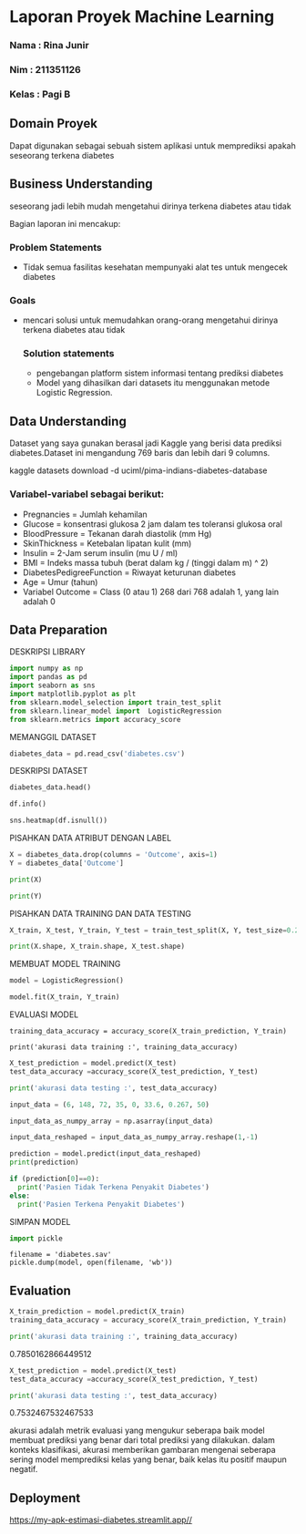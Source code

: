 # Laporan Proyek Machine Learning
### Nama : Rina Junir
### Nim : 211351126
### Kelas : Pagi B

## Domain Proyek

Dapat digunakan sebagai sebuah sistem aplikasi untuk memprediksi apakah seseorang terkena diabetes
## Business Understanding

seseorang jadi lebih mudah mengetahui dirinya  terkena diabetes atau tidak 

Bagian laporan ini mencakup:

### Problem Statements

- Tidak semua fasilitas kesehatan mempunyaki alat tes untuk mengecek diabetes

### Goals

- mencari solusi untuk memudahkan orang-orang mengetahui dirinya terkena diabetes atau tidak

    ### Solution statements
    - pengebangan platform sistem informasi tentang prediksi diabetes
    - Model yang dihasilkan dari datasets itu menggunakan metode Logistic Regression.

## Data Understanding
Dataset yang saya gunakan berasal jadi Kaggle yang berisi data prediksi diabetes.Dataset ini mengandung 769 baris dan lebih dari 9 columns.

kaggle datasets download -d uciml/pima-indians-diabetes-database  

### Variabel-variabel sebagai berikut:
- Pregnancies = Jumlah kehamilan
- Glucose = konsentrasi glukosa 2 jam dalam tes toleransi glukosa oral
- BloodPressure = Tekanan darah diastolik (mm Hg)
- SkinThickness = Ketebalan lipatan kulit (mm)
- Insulin = 2-Jam serum insulin (mu U / ml)
- BMI = Indeks massa tubuh (berat dalam kg / (tinggi dalam m) ^ 2)
- DiabetesPedigreeFunction = Riwayat keturunan diabetes
- Age = Umur (tahun)
- Variabel Outcome = Class (0 atau 1) 268 dari 768 adalah 1, yang lain adalah 0

## Data Preparation

DESKRIPSI LIBRARY
```python
import numpy as np
import pandas as pd
import seaborn as sns
import matplotlib.pyplot as plt
from sklearn.model_selection import train_test_split
from sklearn.linear_model import  LogisticRegression
from sklearn.metrics import accuracy_score

```
MEMANGGIL DATASET
```python
diabetes_data = pd.read_csv('diabetes.csv')
```
DESKRIPSI DATASET
```python
diabetes_data.head()
```
```python
df.info()
```
```python
sns.heatmap(df.isnull())
```
PISAHKAN DATA ATRIBUT DENGAN LABEL

```python
X = diabetes_data.drop(columns = 'Outcome', axis=1)
Y = diabetes_data['Outcome']
```
```python
print(X)
```

```python
print(Y)
```
PISAHKAN DATA TRAINING DAN DATA TESTING
```python
X_train, X_test, Y_train, Y_test = train_test_split(X, Y, test_size=0.2, stratify=Y, random_state=2 )
```
```python
print(X.shape, X_train.shape, X_test.shape)
```
MEMBUAT MODEL TRAINING
```python
model = LogisticRegression()
```
```python
model.fit(X_train, Y_train)
```
EVALUASI MODEL 
```X_train_prediction = model.predict(X_train)
training_data_accuracy = accuracy_score(X_train_prediction, Y_train)
```
```pyhton
print('akurasi data training :', training_data_accuracy)
```
```python
X_test_prediction = model.predict(X_test)
test_data_accuracy =accuracy_score(X_test_prediction, Y_test)
```
```python
print('akurasi data testing :', test_data_accuracy)
```
```python
input_data = (6, 148, 72, 35, 0, 33.6, 0.267, 50)

input_data_as_numpy_array = np.asarray(input_data)

input_data_reshaped = input_data_as_numpy_array.reshape(1,-1)

prediction = model.predict(input_data_reshaped)
print(prediction)

if (prediction[0]==0):
  print('Pasien Tidak Terkena Penyakit Diabetes')
else:
  print('Pasien Terkena Penyakit Diabetes')
```
SIMPAN MODEL
```python
import pickle
```
```pyhthon
filename = 'diabetes.sav'
pickle.dump(model, open(filename, 'wb'))
```

## Evaluation

```python
X_train_prediction = model.predict(X_train)
training_data_accuracy = accuracy_score(X_train_prediction, Y_train)
```
```python
print('akurasi data training :', training_data_accuracy)
```
0.7850162866449512
```python
X_test_prediction = model.predict(X_test)
test_data_accuracy =accuracy_score(X_test_prediction, Y_test)
```
```python
print('akurasi data testing :', test_data_accuracy)
```
0.7532467532467533

akurasi adalah metrik evaluasi yang mengukur seberapa baik model membuat prediksi yang benar dari total prediksi yang dilakukan. dalam konteks klasifikasi, akurasi memberikan gambaran mengenai seberapa sering model memprediksi kelas yang benar, baik kelas itu positif maupun negatif.
## Deployment
https://my-apk-estimasi-diabetes.streamlit.app//
